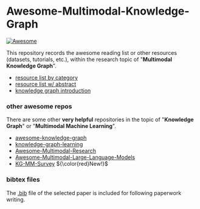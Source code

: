 # Awesome-Multimodal-Knowledge-Graph

[![Awesome](https://awesome.re/badge-flat.svg)](https://awesome.re)

This repository records the awesome reading list or other resources (datasets, tutorials, etc.), within the research topic of "**Multimodal Knowledge Graph**".

* [resource list by category](https://github.com/ZihengZZH/awesome-multimodal-knowledge-graph/blob/master/resource_list_by_category.md)
* [resource list w/ abstract](https://github.com/ZihengZZH/awesome-multimodal-knowledge-graph/blob/master/resource_list_abstract.md)
* [knowledge graph introduction](https://github.com/ZihengZZH/awesome-multimodal-knowledge-graph/blob/master/knowledge_graph.md)

### other awesome repos

There are some other **very helpful** repositories in the topic of "**Knowledge Graph**" or "**Multimodal Machine Learning**".

* [awesome-knowledge-graph](https://github.com/totogo/awesome-knowledge-graph)
* [knowledge-graph-learning](https://github.com/BrambleXu/knowledge-graph-learning)
* [Awesome-Multimodal-Research](https://github.com/Eurus-Holmes/Awesome-Multimodal-Research)
* [Awesome-Multimodal-Large-Language-Models](https://github.com/BradyFU/Awesome-Multimodal-Large-Language-Models)
* [KG-MM-Survey](https://github.com/zjukg/KG-MM-Survey) ${\color{red}New!}$

### bibtex files

The [.bib](https://github.com/ZihengZZH/awesome-multimodal-knowledge-graph/blob/master/reference.bib) file of the selected paper is included for following paperwork writing.
